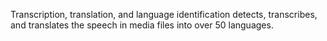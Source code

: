 Transcription, translation, and language identification detects, transcribes, and translates the speech in media files into over 50 languages.
